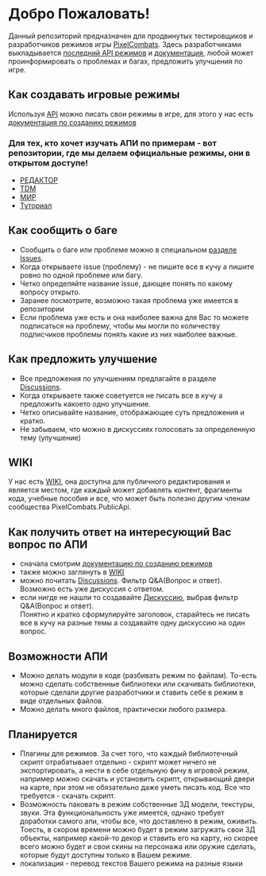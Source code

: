 # Добро Пожаловать!
Данный репозиторий предназначен для продвинутых тестировщиков и разработчиков режимов игры [PixelCombats](https://play.google.com/store/apps/details?id=com.pixel.gun.combats). Здесь разработчиками выкладывается [последний API режимов](https://github.com/Sokol-Games-GmbH/PixelCombats.PublicApi/tree/main/Api) и [документация](docs/doc.md), любой может проинформировать о проблемах и багах, предложить улучшения по игре.
## Как создавать игровые режимы
Используя [API](https://github.com/Sokol-Games-GmbH/PixelCombats.PublicApi/tree/main/Api) можно писать свои режимы в игре, для этого у нас есть [документация по созданию режимов](docs/doc.md)
### Для тех, кто хочет изучать АПИ по примерам - вот репозитории, где мы делаем официальные режимы, они в открытом доступе!
- [РЕДАКТОР](https://github.com/kkohno/PixelCombats.GameModes.Editor)
- [TDM](https://github.com/kkohno/PixelCombats.GameModes.TDM)
- [МИР](https://github.com/kkohno/PixelCombats.GameModes.Peace)
- [Туториал](https://github.com/kkohno/PixelCombats.GameModes.Tutorial)
## Как сообщить о баге
- Сообщить о баге или проблеме можно в специальном [разделе Issues](https://github.com/Sokol-Games-GmbH/PixelCombats.PublicApi/issues).
- Когда открываете issue (проблему) - не пишите все в кучу а пишите ровно по одной проблеме или багу.
- Четко определяйте название issue, дающее понять по какому вопросу открыто.
- Заранее посмотрите, возможно такая проблема уже имеется в репозитории
- Если проблема уже есть и она наиболее важна для Вас то можете подписаться на проблему, чтобы мы могли по количеству подписчиков проблемы понять какие из них наиболее важные.
## Как предложить улучшение
- Все предложения по улучшениям предлагайте в разделе [Discussions](https://github.com/Sokol-Games-GmbH/PixelCombats.PublicApi/discussions).
- Когда открываете также советуется не писать все в кучу а предложить какоето одно улучшение.
- Четко описывайте название, отображающее суть предложения и кратко.
- Не забываем, что можно в дискуссиях голосовать за определенную тему (улучшение)
## WIKI
У нас есть [WIKI](https://github.com/Sokol-Games-GmbH/PixelCombats.PublicApi/wiki), она доступна для публичного редактирования и является местом, где каждый может добавлять контент, фрагменты кода, учебные пособия и все, что может быть полезно другим членам сообщества PixelCombats.PublicApi.
## Как получить ответ на интересующий Вас вопрос по АПИ
- сначала смотрим [документацию по созданию режимов](docs/doc.md)
- также можно заглянуть в [WIKI](https://github.com/Sokol-Games-GmbH/PixelCombats.PublicApi/wiki)
- можно почитать [Discussions](https://github.com/Sokol-Games-GmbH/PixelCombats.PublicApi/discussions). Фильтр Q&A(Вопрос и ответ). Возможно есть уже дискуссия с ответом.
- если нигде не нашли то создавайте [Дискуссию](https://github.com/Sokol-Games-GmbH/PixelCombats.PublicApi/discussions), выбрав фильтр Q&A(Вопрос и ответ).
  <br>Понятно и кратко сформулируйте заголовок, старайтесь не писать все в кучу на разные темы а создавайте одну дискуссию на один вопрос.

## Возможности АПИ 
* Можно делать модули в коде (разбивать режим по файлам). То-есть можно сделать собственные библиотеки или скачивать библиотеки, которые сделали другие разработчики и ставить себе в режим в виде отдельных файлов.
* Можно делать много файлов, практически любого размера.

## Планируется
* Плагины для режимов. За счет того, что каждый библиотечный скрипт отрабатывает отдельно - скрипт может ничего не экспортировать, а нести в себе отдельную фичу в игровой режим, например можно скачать и установить скрипт, открывающий двери на карте, при этом не обязательно даже уметь писать код. Все что требуется - скачать скрипт.
* Возможность паковать в режим собственные 3Д модели, текстуры, звуки. Эта функциональность уже имеется, однако требует доработки самого апи, чтобы все, что доставлено в режим, оживить. Тоесть, в скором времени можно будет в режим загружать свои 3Д объекты, например какой-то декор и ставить его на карту, но скорее всего можно будет и свои скины на персонажа или оружие сделать, которые будут доступны только в Вашем режиме.
* локализация - перевод текстов Вашего режима на разные языки
